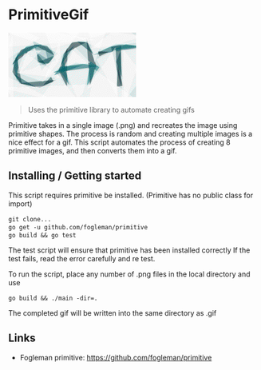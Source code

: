 # PrimitiveGif
![Logo of the project](https://github.com/Genji-MS/PrimitiveGif/blob/main/SampleImage/cat.gif)

> Uses the primitive library to automate creating gifs

Primitive takes in a single image (.png) and recreates the image using primitive shapes. The process is random and creating multiple images is a nice effect for a gif. This script automates the process of creating 8 primitive images, and then converts them into a gif.

## Installing / Getting started

This script requires primitive be installed.
(Primitive has no public class for import)

```shell
git clone...
go get -u github.com/fogleman/primitive
go build && go test
```

The test script will ensure that primitive has been installed correctly
If the test fails, read the error carefully and re test.

To run the script, place any number of .png files in the local directory and use

```shell
go build && ./main -dir=.
```

The completed gif will be written into the same directory as <filename>.gif

## Links

- Fogleman primitive: https://github.com/fogleman/primitive